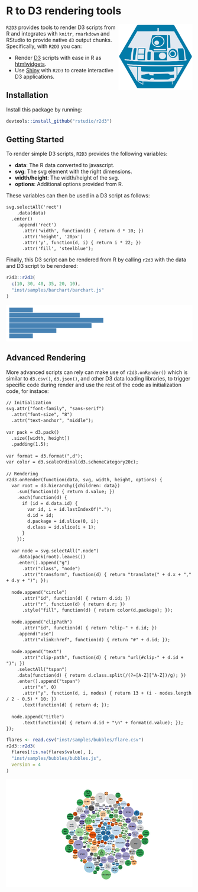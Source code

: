 R to D3 rendering tools
================

<img src="tools/README/r2d3-hex.svg" width=200 align="right"/>

`R2D3` provides tools to render D3 scripts from R and integrates with `knitr`, `rmarkdown` and RStudio to provide native `d3` output chunks. Specifically, with `R2D3` you can:

-   Render [D3](https://d3js.org/) scripts with ease in R as [htmlwidgets](https://www.htmlwidgets.org/).
-   Use [Shiny](http://shiny.rstudio.com/) with `R2D3` to create interactive D3 applications.

Installation
------------

Install this package by running:

``` r
devtools::install_github("rstudio/r2d3")
```

Getting Started
---------------

To render simple D3 scripts, `R2D3` provides the following variables:

-   **data**: The R data converted to javascript.
-   **svg**: The svg element with the right dimensions.
-   **width/height**: The width/height of the svg.
-   **options**: Additional options provided from R.

These variables can then be used in a D3 script as follows:

    svg.selectAll('rect')
        .data(data)
      .enter()
        .append('rect')
          .attr('width', function(d) { return d * 10; })
          .attr('height', '20px')
          .attr('y', function(d, i) { return i * 22; })
          .attr('fill', 'steelblue');

Finally, this D3 script can be rendered from R by calling `r2d3` with the data and D3 script to be rendered:

``` r
r2d3::r2d3(
  c(10, 30, 40, 35, 20, 10),
  "inst/samples/barchart/barchart.js"
)
```

![](tools/README/barchart-1.png)

Advanced Rendering
------------------

More advanced scripts can rely can make use of `r2d3.onRender()` which is similar to `d3.csv()`, `d3.json()`, and other D3 data loading libraries, to trigger specific code during render and use the rest of the code as initialization code, for instace:

    // Initialization
    svg.attr("font-family", "sans-serif")
      .attr("font-size", "8")
      .attr("text-anchor", "middle");
        
    var pack = d3.pack()
      .size([width, height])
      .padding(1.5);
        
    var format = d3.format(",d");
    var color = d3.scaleOrdinal(d3.schemeCategory20c);

    // Rendering
    r2d3.onRender(function(data, svg, width, height, options) {
      var root = d3.hierarchy({children: data})
        .sum(function(d) { return d.value; })
        .each(function(d) {
          if (id = d.data.id) {
            var id, i = id.lastIndexOf(".");
            d.id = id;
            d.package = id.slice(0, i);
            d.class = id.slice(i + 1);
          }
        });

      var node = svg.selectAll(".node")
        .data(pack(root).leaves())
        .enter().append("g")
          .attr("class", "node")
          .attr("transform", function(d) { return "translate(" + d.x + "," + d.y + ")"; });

      node.append("circle")
          .attr("id", function(d) { return d.id; })
          .attr("r", function(d) { return d.r; })
          .style("fill", function(d) { return color(d.package); });

      node.append("clipPath")
          .attr("id", function(d) { return "clip-" + d.id; })
        .append("use")
          .attr("xlink:href", function(d) { return "#" + d.id; });

      node.append("text")
          .attr("clip-path", function(d) { return "url(#clip-" + d.id + ")"; })
        .selectAll("tspan")
        .data(function(d) { return d.class.split(/(?=[A-Z][^A-Z])/g); })
        .enter().append("tspan")
          .attr("x", 0)
          .attr("y", function(d, i, nodes) { return 13 + (i - nodes.length / 2 - 0.5) * 10; })
          .text(function(d) { return d; });

      node.append("title")
          .text(function(d) { return d.id + "\n" + format(d.value); });
    });

``` r
flares <- read.csv("inst/samples/bubbles/flare.csv")
r2d3::r2d3(
  flares[!is.na(flares$value), ],
  "inst/samples/bubbles/bubbles.js",
  version = 4
)
```

![](tools/README/bubbleschart-1.png)
